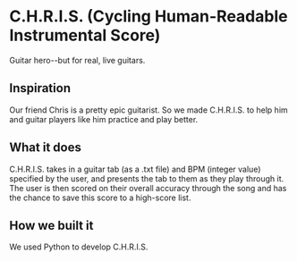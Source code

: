 # C.H.R.I.S. (Cycling Human-Readable Instrumental Score)
Guitar hero--but for real, live guitars. 

## Inspiration
Our friend Chris is a pretty epic guitarist. So we made C.H.R.I.S. to help him and guitar players like him practice and play better. 

## What it does
C.H.R.I.S. takes in a guitar tab (as a .txt file) and BPM (integer value) specified by the user, and presents the tab to them as they play through it. The user is then scored on their overall accuracy through the song and has the chance to save this score to a high-score list. 

## How we built it
We used Python to develop C.H.R.I.S. 
